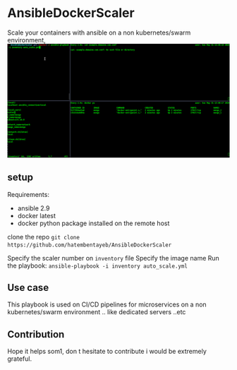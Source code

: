 # AnsibleDockerScaler
Scale your containers  with ansible on a non kubernetes/swarm environment, 
![](scaler.gif)

## setup 

Requirements:
* ansible 2.9 
* docker latest 
* docker python package installed on the remote host 

clone the repo 
`git clone https://github.com/hatembentayeb/AnsibleDockerScaler`

Specify the scaler number on `inventory` file 
Specify the image name 
Run the playbook: `ansible-playbook -i inventory auto_scale.yml`

## Use case

This playbook is used on CI/CD pipelines for microservices on a non kubernetes/swarm environment .. like dedicated servers ..etc

## Contribution 

Hope it helps som1, don t hesitate to contribute i would be extremely grateful.